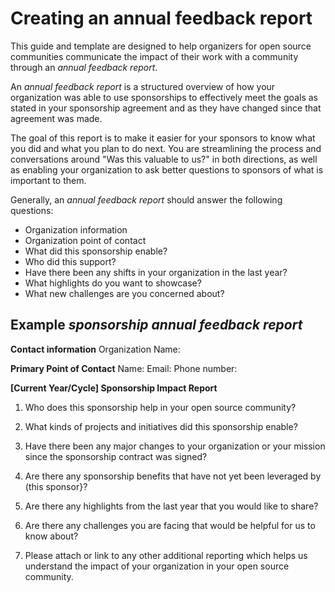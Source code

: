 # Creating an annual feedback report

This guide and template are designed to help organizers for open source communities communicate the impact of their work with a community through an _annual feedback report_.

An _annual feedback report_ is a structured overview of how your organization was able to use sponsorships to effectively meet the goals as stated in your sponsorship agreement and as they have changed since that agreement was made.

The goal of this report is to make it easier for your sponsors to know what you did and what you plan to do next. You are streamlining the process and conversations around "Was this valuable to us?" in both directions, as well as enabling your organization to ask better questions to sponsors of what is important to them.

Generally, an _annual feedback report_ should answer the following questions:

* Organization information
* Organization point of contact
* What did this sponsorship enable?
* Who did this support?
* Have there been any shifts in your organization in the last year?
* What highlights do you want to showcase?
* What new challenges are you concerned about?


## Example _sponsorship annual feedback report_

__Contact information__
Organization Name:

__Primary Point of Contact__
Name:
Email:
Phone number:

**[Current Year/Cycle] Sponsorship Impact Report**

1. Who does this sponsorship help in your open source community?

2. What kinds of projects and initiatives did this sponsorship enable?

3. Have there been any major changes to your organization or your mission since the sponsorship contract was signed?

4. Are there any sponsorship benefits that have not yet been leveraged by (this sponsor}?

5. Are there any highlights from the last year that you would like to share?

6. Are there any challenges you are facing that would be helpful for us to know about?

7. <Optional> Please attach or link to any other additional reporting which helps us understand the impact of your organization in your open source community.

